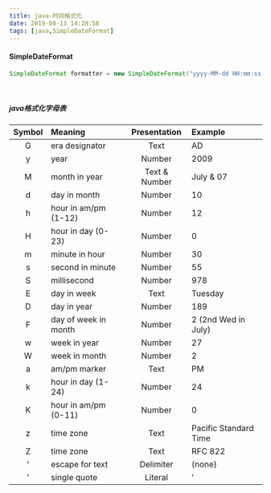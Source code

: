 ```yaml
---
title: java-时间格式化
date: 2019-08-13 14:28:58
tags: [java,SimpleDateFormat]
---
```


#### SimpleDateFormat

```java
SimpleDateFormat formatter = new SimpleDateFormat("yyyy-MM-dd HH:mm:ss.SSS");
```

<!--more-->

<br/>



##### java格式化字母表

| Symbol | Meaning              | Presentation  | Example               |
| :----: | :------------------- | :-----------: | :-------------------- |
|   G    | era designator       |     Text      | AD                    |
|   y    | year                 |    Number     | 2009                  |
|   M    | month in year        | Text & Number | July & 07             |
|   d    | day in month         |    Number     | 10                    |
|   h    | hour in am/pm (1-12) |    Number     | 12                    |
|   H    | hour in day (0-23)   |    Number     | 0                     |
|   m    | minute in hour       |    Number     | 30                    |
|   s    | second in minute     |    Number     | 55                    |
|   S    | millisecond          |    Number     | 978                   |
|   E    | day in week          |     Text      | Tuesday               |
|   D    | day in year          |    Number     | 189                   |
|   F    | day of week in month |    Number     | 2 (2nd Wed in July)   |
|   w    | week in year         |    Number     | 27                    |
|   W    | week in month        |    Number     | 2                     |
|   a    | am/pm marker         |     Text      | PM                    |
|   k    | hour in day (1-24)   |    Number     | 24                    |
|   K    | hour in am/pm (0-11) |    Number     | 0                     |
|   z    | time zone            |     Text      | Pacific Standard Time |
|   Z    | time zone            |     Text      | RFC 822               |
|   '    | escape for text      |   Delimiter   | (none)                |
|   '    | single quote         |    Literal    | '                     |